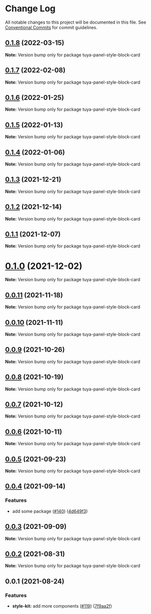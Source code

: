 # Change Log

All notable changes to this project will be documented in this file.
See [Conventional Commits](https://conventionalcommits.org) for commit guidelines.

## [0.1.8](https://github.com/tuya/tuya-panel-kit/compare/tuya-panel-style-block-card@0.1.7...tuya-panel-style-block-card@0.1.8) (2022-03-15)

**Note:** Version bump only for package tuya-panel-style-block-card





## [0.1.7](https://github.com/tuya/tuya-panel-kit/compare/tuya-panel-style-block-card@0.1.6...tuya-panel-style-block-card@0.1.7) (2022-02-08)

**Note:** Version bump only for package tuya-panel-style-block-card





## [0.1.6](https://github.com/tuya/tuya-panel-kit/compare/tuya-panel-style-block-card@0.1.5...tuya-panel-style-block-card@0.1.6) (2022-01-25)

**Note:** Version bump only for package tuya-panel-style-block-card





## [0.1.5](https://github.com/tuya/tuya-panel-kit/compare/tuya-panel-style-block-card@0.1.4...tuya-panel-style-block-card@0.1.5) (2022-01-13)

**Note:** Version bump only for package tuya-panel-style-block-card





## [0.1.4](https://github.com/tuya/tuya-panel-kit/compare/tuya-panel-style-block-card@0.1.3...tuya-panel-style-block-card@0.1.4) (2022-01-06)

**Note:** Version bump only for package tuya-panel-style-block-card





## [0.1.3](https://github.com/tuya/tuya-panel-kit/compare/tuya-panel-style-block-card@0.1.2...tuya-panel-style-block-card@0.1.3) (2021-12-21)

**Note:** Version bump only for package tuya-panel-style-block-card





## [0.1.2](https://github.com/tuya/tuya-panel-kit/compare/tuya-panel-style-block-card@0.1.1...tuya-panel-style-block-card@0.1.2) (2021-12-14)

**Note:** Version bump only for package tuya-panel-style-block-card





## [0.1.1](https://github.com/tuya/tuya-panel-kit/compare/tuya-panel-style-block-card@0.0.11...tuya-panel-style-block-card@0.1.1) (2021-12-07)

**Note:** Version bump only for package tuya-panel-style-block-card





# [0.1.0](https://github.com/tuya/tuya-panel-kit/compare/tuya-panel-style-block-card@0.0.11...tuya-panel-style-block-card@0.1.0) (2021-12-02)

**Note:** Version bump only for package tuya-panel-style-block-card





## [0.0.11](https://github.com/tuya/tuya-panel-kit/compare/tuya-panel-style-block-card@0.0.10...tuya-panel-style-block-card@0.0.11) (2021-11-18)

**Note:** Version bump only for package tuya-panel-style-block-card





## [0.0.10](https://github.com/tuya/tuya-panel-kit/compare/tuya-panel-style-block-card@0.0.9...tuya-panel-style-block-card@0.0.10) (2021-11-11)

**Note:** Version bump only for package tuya-panel-style-block-card





## [0.0.9](https://github.com/tuya/tuya-panel-kit/compare/tuya-panel-style-block-card@0.0.8...tuya-panel-style-block-card@0.0.9) (2021-10-26)

**Note:** Version bump only for package tuya-panel-style-block-card





## [0.0.8](https://github.com/tuya/tuya-panel-kit/compare/tuya-panel-style-block-card@0.0.6...tuya-panel-style-block-card@0.0.8) (2021-10-19)

**Note:** Version bump only for package tuya-panel-style-block-card





## [0.0.7](https://github.com/tuya/tuya-panel-kit/compare/tuya-panel-style-block-card@0.0.6...tuya-panel-style-block-card@0.0.7) (2021-10-12)

**Note:** Version bump only for package tuya-panel-style-block-card





## [0.0.6](https://github.com/tuya/tuya-panel-kit/compare/tuya-panel-style-block-card@0.0.5...tuya-panel-style-block-card@0.0.6) (2021-10-11)

**Note:** Version bump only for package tuya-panel-style-block-card





## [0.0.5](https://github.com/tuya/tuya-panel-kit/compare/tuya-panel-style-block-card@0.0.4...tuya-panel-style-block-card@0.0.5) (2021-09-23)

**Note:** Version bump only for package tuya-panel-style-block-card





## [0.0.4](https://github.com/tuya/tuya-panel-kit/compare/tuya-panel-style-block-card@0.0.3...tuya-panel-style-block-card@0.0.4) (2021-09-14)


### Features

* add some package ([#140](https://github.com/tuya/tuya-panel-kit/issues/140)) ([4d649f3](https://github.com/tuya/tuya-panel-kit/commit/4d649f3020ac96bc9aa16c0d27f925b13244317c))





## [0.0.3](https://github.com/tuya/tuya-panel-kit/compare/tuya-panel-style-block-card@0.0.2...tuya-panel-style-block-card@0.0.3) (2021-09-09)

**Note:** Version bump only for package tuya-panel-style-block-card





## [0.0.2](https://github.com/tuya/tuya-panel-kit/compare/tuya-panel-style-block-card@0.0.1...tuya-panel-style-block-card@0.0.2) (2021-08-31)

**Note:** Version bump only for package tuya-panel-style-block-card





## 0.0.1 (2021-08-24)


### Features

* **style-kit:** add more components ([#119](https://github.com/tuya/tuya-panel-kit/issues/119)) ([7f9aa2f](https://github.com/tuya/tuya-panel-kit/commit/7f9aa2fecf01c73760eeb88fcc09703ccef3afca))
